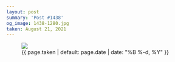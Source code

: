 ```yaml
---
layout: post
summary: 'Post #1438'
og_image: 1438-1280.jpg
taken: August 21, 2021
---
```


<figure class="post">
<img sizes="(min-width: 700px) 50vw, calc(100vw - 2rem)" src="{{ site.assets_url }}/1438-640.jpg" srcset="{{ site.assets_url }}/1438-320.jpg 320w, {{ site.assets_url }}/1438-640.jpg 640w, {{ site.assets_url }}/1438-960.jpg 960w, {{ site.assets_url }}/1438-1280.jpg 1280w"/>
<figcaption>
<time>{{ page.taken | default: page.date | date: "%B %-d, %Y" }}</time>
</figcaption>
</figure>
